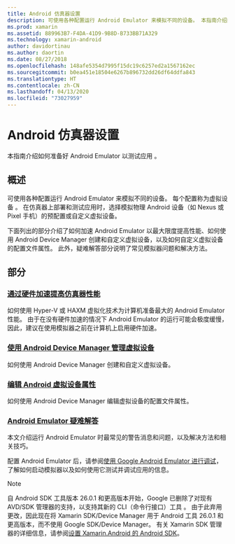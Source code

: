 ```yaml
---
title: Android 仿真器设置
description: 可使用各种配置运行 Android Emulator 来模拟不同的设备。 本指南介绍如何准备好 Android Emulator 以测试应用。
ms.prod: xamarin
ms.assetid: 889963B7-F4DA-41D9-9B8D-B733BB71A329
ms.technology: xamarin-android
author: davidortinau
ms.author: daortin
ms.date: 08/27/2018
ms.openlocfilehash: 148afe5354d7995f15dc19c6257ed2a1567162ec
ms.sourcegitcommit: b0ea451e18504e6267b896732dd26df64ddfa843
ms.translationtype: HT
ms.contentlocale: zh-CN
ms.lasthandoff: 04/13/2020
ms.locfileid: "73027959"
---
```

# <a name="android-emulator-setup"></a>Android 仿真器设置

本指南介绍如何准备好 Android Emulator 以测试应用  。

## <a name="overview"></a>概述

可使用各种配置运行 Android Emulator 来模拟不同的设备。 每个配置称为虚拟设备  。 在仿真器上部署和测试应用时，选择模拟物理 Android 设备（如 Nexus 或 Pixel 手机）的预配置或自定义虚拟设备。

下面列出的部分介绍了如何加速 Android Emulator 以最大限度提高性能、如何使用 Android Device Manager 创建和自定义虚拟设备，以及如何自定义虚拟设备的配置文件属性。 此外，疑难解答部分说明了常见模拟器问题和解决方法。

## <a name="sections"></a>部分

### <a name="hardware-acceleration-for-emulator-performance"></a>[通过硬件加速提高仿真器性能](~/android/get-started/installation/android-emulator/hardware-acceleration.md)

如何使用 Hyper-V 或 HAXM 虚拟化技术为计算机准备最大的 Android Emulator 性能。 由于在没有硬件加速的情况下 Android Emulator 的运行可能会极度缓慢，因此，建议在使用模拟器之前在计算机上启用硬件加速。

### <a name="managing-virtual-devices-with-the-android-device-manager"></a>[使用 Android Device Manager 管理虚拟设备](~/android/get-started/installation/android-emulator/device-manager.md)

如何使用 Android Device Manager 创建和自定义虚拟设备。

### <a name="editing-android-virtual-device-properties"></a>[编辑 Android 虚拟设备属性](~/android/get-started/installation/android-emulator/device-properties.md)

如何使用 Android Device Manager 编辑虚拟设备的配置文件属性。

### <a name="android-emulator-troubleshooting"></a>[Android Emulator 疑难解答](~/android/get-started/installation/android-emulator/troubleshooting.md)

本文介绍运行 Android Emulator 时最常见的警告消息和问题，以及解决方法和相关技巧。

配置 Android Emulator 后，请参阅[使用 Google Android Emulator 进行调试](~/android/deploy-test/debugging/debug-on-emulator.md)，了解如何启动模拟器以及如何使用它测试并调试应用的信息。

> [!NOTE]
> 自 Android SDK 工具版本 26.0.1 和更高版本开始，Google 已删除了对现有 AVD/SDK 管理器的支持，以支持其新的 CLI（命令行接口）工具  。 由于此弃用更改，因此现在将 Xamarin SDK/Device Manager 用于 Android 工具 26.0.1 和更高版本，而不使用 Google SDK/Device Manager。 有关 Xamarin SDK 管理器的详细信息，请参阅[设置 Xamarin.Android 的 Android SDK](~/android/get-started/installation/android-sdk.md)。
